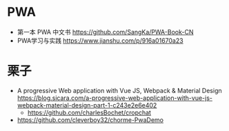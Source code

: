 # PWA

- 第一本 PWA 中文书 <https://github.com/SangKa/PWA-Book-CN>
- PWA学习与实践 https://www.jianshu.com/p/916a01670a23

# 栗子

- A progressive Web application with Vue JS, Webpack & Material Design https://blog.sicara.com/a-progressive-web-application-with-vue-js-webpack-material-design-part-1-c243e2e6e402
    - https://github.com/charlesBochet/cropchat
- https://github.com/cleverboy32/chorme-PwaDemo
